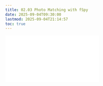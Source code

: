 ```yaml
---
title: 02.03 Photo Matching with fSpy
date: 2025-09-04T09:30:00
lastmod: 2025-09-04T21:14:57
toc: true
---
```


![Link to included file content](../../../../3d-modeling/photo-perspective-matching-with-fspy.md)
